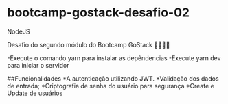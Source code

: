 # bootcamp-gostack-desafio-02
NodeJS

Desafio do segundo módulo do Bootcamp GoStack 🚀👨🏻‍🚀

-Execute o comando yarn para instalar as depêndencias
-Execute yarn dev para iniciar o servidor

##Funcionalidades
*A autenticação utilizando JWT.
*Validação dos dados de entrada;
*Criptografia de senha do usuário para segurança
*Create e Update de usuários
